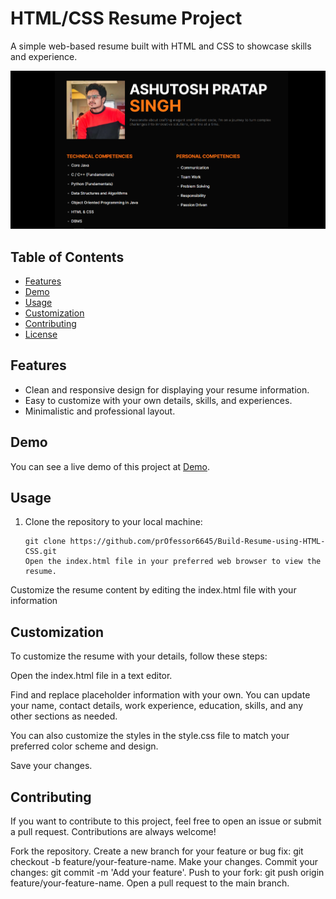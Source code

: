 # HTML/CSS Resume Project

A simple web-based resume built with HTML and CSS to showcase skills and experience.

![Screenshot](banner.png)

## Table of Contents

- [Features](#features)
- [Demo](#demo)
- [Usage](#usage)
- [Customization](#customization)
- [Contributing](#contributing)
- [License](#license)

## Features

- Clean and responsive design for displaying your resume information.
- Easy to customize with your own details, skills, and experiences.
- Minimalistic and professional layout.

## Demo

You can see a live demo of this project at [Demo](https://your-demo-url.com).

## Usage

1. Clone the repository to your local machine:

   ```shell
   git clone https://github.com/prOfessor6645/Build-Resume-using-HTML-CSS.git
   Open the index.html file in your preferred web browser to view the resume.

Customize the resume content by editing the index.html file with your information


## Customization
To customize the resume with your details, follow these steps:

Open the index.html file in a text editor.

Find and replace placeholder information with your own. You can update your name, contact details, work experience, education, skills, and any other sections as needed.

You can also customize the styles in the style.css file to match your preferred color scheme and design.

Save your changes.


## Contributing
If you want to contribute to this project, feel free to open an issue or submit a pull request. Contributions are always welcome!

Fork the repository.
Create a new branch for your feature or bug fix: git checkout -b feature/your-feature-name.
Make your changes.
Commit your changes: git commit -m 'Add your feature'.
Push to your fork: git push origin feature/your-feature-name.
Open a pull request to the main branch.